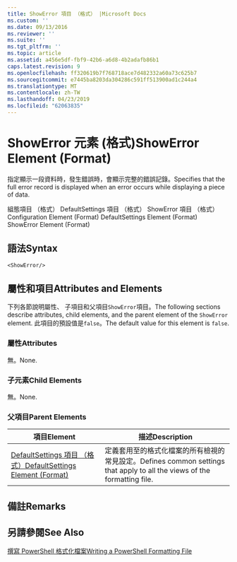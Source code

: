 ```yaml
---
title: ShowError 項目 （格式） |Microsoft Docs
ms.custom: ''
ms.date: 09/13/2016
ms.reviewer: ''
ms.suite: ''
ms.tgt_pltfrm: ''
ms.topic: article
ms.assetid: a456e5df-fbf9-42b6-a6d8-4b2adafb86b1
caps.latest.revision: 9
ms.openlocfilehash: ff320619b7f768718ace7d482332a60a73c625b7
ms.sourcegitcommit: e7445ba8203da304286c591ff513900ad1c244a4
ms.translationtype: MT
ms.contentlocale: zh-TW
ms.lasthandoff: 04/23/2019
ms.locfileid: "62063835"
---
```

# <a name="showerror-element-format"></a><span data-ttu-id="7c6bb-102">ShowError 元素 (格式)</span><span class="sxs-lookup"><span data-stu-id="7c6bb-102">ShowError Element (Format)</span></span>

<span data-ttu-id="7c6bb-103">指定顯示一段資料時，發生錯誤時，會顯示完整的錯誤記錄。</span><span class="sxs-lookup"><span data-stu-id="7c6bb-103">Specifies that the full error record is displayed when an error occurs while displaying a piece of data.</span></span>

<span data-ttu-id="7c6bb-104">組態項目 （格式） DefaultSettings 項目 （格式） ShowError 項目 （格式）</span><span class="sxs-lookup"><span data-stu-id="7c6bb-104">Configuration Element (Format) DefaultSettings Element (Format) ShowError Element (Format)</span></span>

## <a name="syntax"></a><span data-ttu-id="7c6bb-105">語法</span><span class="sxs-lookup"><span data-stu-id="7c6bb-105">Syntax</span></span>

```scr
<ShowError/>
```

## <a name="attributes-and-elements"></a><span data-ttu-id="7c6bb-106">屬性和項目</span><span class="sxs-lookup"><span data-stu-id="7c6bb-106">Attributes and Elements</span></span>

<span data-ttu-id="7c6bb-107">下列各節說明屬性、 子項目和父項目`ShowError`項目。</span><span class="sxs-lookup"><span data-stu-id="7c6bb-107">The following sections describe attributes, child elements, and the parent element of the `ShowError` element.</span></span> <span data-ttu-id="7c6bb-108">此項目的預設值是`false`。</span><span class="sxs-lookup"><span data-stu-id="7c6bb-108">The default value for this element is `false`.</span></span>

### <a name="attributes"></a><span data-ttu-id="7c6bb-109">屬性</span><span class="sxs-lookup"><span data-stu-id="7c6bb-109">Attributes</span></span>

<span data-ttu-id="7c6bb-110">無。</span><span class="sxs-lookup"><span data-stu-id="7c6bb-110">None.</span></span>

### <a name="child-elements"></a><span data-ttu-id="7c6bb-111">子元素</span><span class="sxs-lookup"><span data-stu-id="7c6bb-111">Child Elements</span></span>

<span data-ttu-id="7c6bb-112">無。</span><span class="sxs-lookup"><span data-stu-id="7c6bb-112">None.</span></span>

### <a name="parent-elements"></a><span data-ttu-id="7c6bb-113">父項目</span><span class="sxs-lookup"><span data-stu-id="7c6bb-113">Parent Elements</span></span>

|<span data-ttu-id="7c6bb-114">項目</span><span class="sxs-lookup"><span data-stu-id="7c6bb-114">Element</span></span>|<span data-ttu-id="7c6bb-115">描述</span><span class="sxs-lookup"><span data-stu-id="7c6bb-115">Description</span></span>|
|-------------|-----------------|
|[<span data-ttu-id="7c6bb-116">DefaultSettings 項目 （格式）</span><span class="sxs-lookup"><span data-stu-id="7c6bb-116">DefaultSettings Element (Format)</span></span>](./defaultsettings-element-format.md)|<span data-ttu-id="7c6bb-117">定義套用至的格式化檔案的所有檢視的常見設定。</span><span class="sxs-lookup"><span data-stu-id="7c6bb-117">Defines common settings that apply to all the views of the formatting file.</span></span>|

## <a name="remarks"></a><span data-ttu-id="7c6bb-118">備註</span><span class="sxs-lookup"><span data-stu-id="7c6bb-118">Remarks</span></span>

## <a name="see-also"></a><span data-ttu-id="7c6bb-119">另請參閱</span><span class="sxs-lookup"><span data-stu-id="7c6bb-119">See Also</span></span>

[<span data-ttu-id="7c6bb-120">撰寫 PowerShell 格式化檔案</span><span class="sxs-lookup"><span data-stu-id="7c6bb-120">Writing a PowerShell Formatting File</span></span>](./writing-a-powershell-formatting-file.md)
